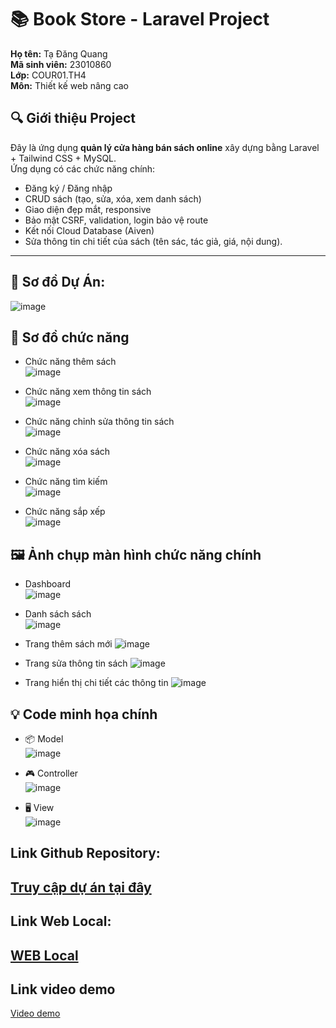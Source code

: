 # 📚 Book Store - Laravel Project

**Họ tên:** Tạ Đăng Quang  
**Mã sinh viên:** 23010860    
**Lớp:** COUR01.TH4    
**Môn:** Thiết kế web nâng cao

## 🔍 Giới thiệu Project

Đây là ứng dụng **quản lý cửa hàng bán sách online** xây dựng bằng Laravel + Tailwind CSS + MySQL.  
Ứng dụng có các chức năng chính:

- Đăng ký / Đăng nhập
- CRUD sách (tạo, sửa, xóa, xem danh sách)
- Giao diện đẹp mắt, responsive
- Bảo mật CSRF, validation, login bảo vệ route
- Kết nối Cloud Database (Aiven)
- Sửa thông tin chi tiết của sách (tên sác, tác giả, giá, nội dung).

---

## 🧱 Sơ đồ Dự Án:

![image](https://github.com/user-attachments/assets/f2a44de4-d22e-4b51-b9fc-bde28c283492)    

## 🧱 Sơ đồ chức năng    

- Chức năng thêm sách    
  ![image](https://github.com/user-attachments/assets/01adba32-9635-4d1d-bd83-5df05f3ba074)    

- Chức năng xem thông tin sách    
  ![image](https://github.com/user-attachments/assets/8b49d776-4f93-4290-a191-4e34912a4ab0)    

- Chức năng chỉnh sửa thông tin sách    
  ![image](https://github.com/user-attachments/assets/234c5f2f-2bdf-4b13-a419-2bf17227fb7f)    

- Chức năng xóa sách    
  ![image](https://github.com/user-attachments/assets/b7f4b343-f3a5-4283-87df-160790ff43ff)    

- Chức năng tìm kiếm    
  ![image](https://github.com/user-attachments/assets/8968f5ea-4e05-467d-a896-ac8e538dc844)    

- Chức năng sắp xếp    
  ![image](https://github.com/user-attachments/assets/1721ce7f-1450-40e2-a39c-87a866c6d11a)

##    🖼️ Ảnh chụp màn hình chức năng chính
- Dashboard    
  ![image](https://github.com/user-attachments/assets/37e04d07-54ee-4d1a-9a99-1e8bceaa267b)

- Danh sách sách    
  ![image](https://github.com/user-attachments/assets/6d1e633b-9547-4be3-b739-5d494652b633)
  
- Trang thêm sách mới
  ![image](https://github.com/user-attachments/assets/9d3668c4-4db6-40ee-86cb-204865366933)

- Trang sửa thông tin sách
  ![image](https://github.com/user-attachments/assets/900dc77e-0139-4dfd-88f2-9339632c12d3)

- Trang hiển thị chi tiết các thông tin
  ![image](https://github.com/user-attachments/assets/ed3f0411-fa9b-4dbf-a2db-6e4f733de235)

## 💡 Code minh họa chính

- 📦 Model    
  ![image](https://github.com/user-attachments/assets/453afcc0-7c45-42bd-850f-fa998fb58553)

- 🎮 Controller    
  ![image](https://github.com/user-attachments/assets/c9fe458a-4796-4487-b40e-1015012af1e8)    

- 🖥️ View    
  ![image](https://github.com/user-attachments/assets/930a166a-c9cd-4c4a-9585-9737185ae751)

## Link Github Repository:

[Truy cập dự án tại đây](https://github.com/QuangTN205/Book_Store)
---

## Link Web Local:    

[WEB Local](http://127.0.0.1:8000/)
---

## Link video demo
[Video demo](https://www.youtube.com/watch?v=_30_3boQOmk)


  











